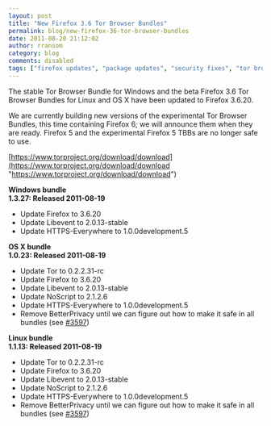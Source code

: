 ```yaml
---
layout: post
title: "New Firefox 3.6 Tor Browser Bundles"
permalink: blog/new-firefox-36-tor-browser-bundles
date: 2011-08-20 21:12:02
author: rransom
category: blog
comments: disabled
tags: ["firefox updates", "package updates", "security fixes", "tor browser", "tor browser bundle"]
---
```


The stable Tor Browser Bundle for Windows and the beta Firefox 3.6 Tor Browser Bundles for Linux and OS X have been updated to Firefox 3.6.20.

We are currently building new versions of the experimental Tor Browser Bundles, this time containing Firefox 6; we will announce them when they are ready. Firefox 5 and the experimental Firefox 5 TBBs are no longer safe to use.

[https://www.torproject.org/download/download](https://www.torproject.org/download/download "https://www.torproject.org/download/download")

**Windows bundle**  
 **1.3.27: Released 2011-08-19**

-   Update Firefox to 3.6.20
-   Update Libevent to 2.0.13-stable
-   Update HTTPS-Everywhere to 1.0.0development.5

**OS X bundle**  
 **1.0.23: Released 2011-08-19**

-   Update Tor to 0.2.2.31-rc
-   Update Firefox to 3.6.20
-   Update Libevent to 2.0.13-stable
-   Update NoScript to 2.1.2.6
-   Update HTTPS-Everywhere to 1.0.0development.5
-   Remove BetterPrivacy until we can figure out how to make it safe in all bundles (see [\#3597](https://trac.torproject.org/projects/tor/ticket/3597))

**Linux bundle**  
 **1.1.13: Released 2011-08-19**

-   Update Tor to 0.2.2.31-rc
-   Update Firefox to 3.6.20
-   Update Libevent to 2.0.13-stable
-   Update NoScript to 2.1.2.6
-   Update HTTPS-Everywhere to 1.0.0development.5
-   Remove BetterPrivacy until we can figure out how to make it safe in all bundles (see [\#3597](https://trac.torproject.org/projects/tor/ticket/3597))

